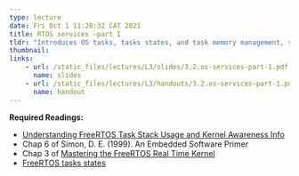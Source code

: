 ```yaml
---
type: lecture
date: Fri Oct 1 11:20:32 CAT 2021
title: RTOS services —part I
tldr: "Introduces OS tasks, tasks states, and task memory management, semaphores, priority inversion"
thumbnail: 
links: 
    - url: /static_files/lectures/L3/slides/3.2.os-services-part-1.pdf
      name: slides
    - url: /static_files/lectures/L3/handouts/3.2.os-services-part-1.pdf
      name: handout
---
```


**Required Readings:**
- [Understanding FreeRTOS Task Stack Usage and Kernel Awareness Info](https://dzone.com/articles/understanding-freertos-task-stack-usage-and-kernel)
- Chap 6 of Simon, D. E. (1999). An Embedded Software Primer
- Chap 3 of [Mastering the FreeRTOS Real Time Kernel](https://freertos.org/Documentation/161204_Mastering_the_FreeRTOS_Real_Time_Kernel-A_Hands-On_Tutorial_Guide.pdf)
- [FreeRTOS tasks states](https://www.freertos.org/RTOS-task-states.html)
